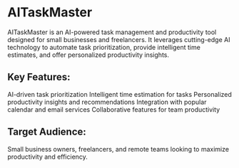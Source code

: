 # AITaskMaster
AITaskMaster is an AI-powered task management and productivity tool designed for small businesses and freelancers. It leverages cutting-edge AI technology to automate task prioritization, provide intelligent time estimates, and offer personalized productivity insights.

## Key Features:
AI-driven task prioritization
Intelligent time estimation for tasks
Personalized productivity insights and recommendations
Integration with popular calendar and email services
Collaborative features for team productivity

## Target Audience:
Small business owners, freelancers, and remote teams looking to maximize productivity and efficiency.
